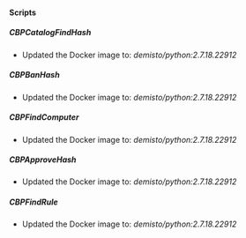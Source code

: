
#### Scripts
##### CBPCatalogFindHash
- Updated the Docker image to: *demisto/python:2.7.18.22912*
##### CBPBanHash
- Updated the Docker image to: *demisto/python:2.7.18.22912*
##### CBPFindComputer
- Updated the Docker image to: *demisto/python:2.7.18.22912*
##### CBPApproveHash
- Updated the Docker image to: *demisto/python:2.7.18.22912*
##### CBPFindRule
- Updated the Docker image to: *demisto/python:2.7.18.22912*
